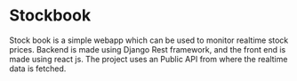 # Stockbook 
Stock book is a simple webapp which can be used to monitor realtime stock prices.
Backend is made using Django Rest framework, and the front end is made using react js.
The project uses an Public API from where the realtime data is fetched.
